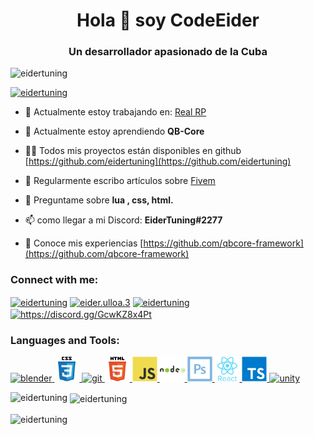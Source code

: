 <h1 align="center">Hola 👋 soy CodeEider</h1>
<h3 align="center">Un desarrollador apasionado de la Cuba</h3>

<p align="left"> <img src="https://komarev.com/ghpvc/?username=eidertuning&label=Profile%20views&color=0e75b6&style=flat" alt="eidertuning" /> </p>

<p align="left"> <a href="https://github.com/ryo-ma/github-profile-trophy"><img src="https://github-profile-trophy.vercel.app/?username=eidertuning" alt="eidertuning" /></a> </p>

- 🔭 Actualmente estoy trabajando en: [Real RP](https://discord.gg/GcwKZ8x4Pt)

- 🌱 Actualmente estoy aprendiendo **QB-Core**

- 👨‍💻 Todos mis proyectos están disponibles en github [https://github.com/eidertuning](https://github.com/eidertuning)

- 📝 Regularmente escribo artículos sobre [Fivem](Fivem)

- 💬 Preguntame sobre **lua , css, html.**

- 📫 como llegar a mi Discord: **EiderTuning#2277**

- 📄 Conoce mis experiencias [https://github.com/qbcore-framework](https://github.com/qbcore-framework)

<h3 align="left">Connect with me:</h3>
<p align="left">
<a href="https://twitter.com/eidertuning" target="blank"><img align="center" src="https://raw.githubusercontent.com/rahuldkjain/github-profile-readme-generator/master/src/images/icons/Social/twitter.svg" alt="eidertuning" height="30" width="40" /></a>
<a href="https://fb.com/eider.ulloa.3" target="blank"><img align="center" src="https://raw.githubusercontent.com/rahuldkjain/github-profile-readme-generator/master/src/images/icons/Social/facebook.svg" alt="eider.ulloa.3" height="30" width="40" /></a>
<a href="https://instagram.com/eidertuning" target="blank"><img align="center" src="https://raw.githubusercontent.com/rahuldkjain/github-profile-readme-generator/master/src/images/icons/Social/instagram.svg" alt="eidertuning" height="30" width="40" /></a>
<a href="https://discord.gg/https://discord.gg/GcwKZ8x4Pt" target="blank"><img align="center" src="https://raw.githubusercontent.com/rahuldkjain/github-profile-readme-generator/master/src/images/icons/Social/discord.svg" alt="https://discord.gg/GcwKZ8x4Pt"(https://discord.gg/Jy7fmWHfFK)" height="30" width="40" /></a>
</p>

<h3 align="left">Languages and Tools:</h3>
<p align="left"> <a href="https://www.blender.org/" target="_blank" rel="noreferrer"> <img src="https://download.blender.org/branding/community/blender_community_badge_white.svg" alt="blender" width="40" height="40"/> </a> <a href="https://www.w3schools.com/css/" target="_blank" rel="noreferrer"> <img src="https://raw.githubusercontent.com/devicons/devicon/master/icons/css3/css3-original-wordmark.svg" alt="css3" width="40" height="40"/> </a> <a href="https://git-scm.com/" target="_blank" rel="noreferrer"> <img src="https://www.vectorlogo.zone/logos/git-scm/git-scm-icon.svg" alt="git" width="40" height="40"/> </a> <a href="https://www.w3.org/html/" target="_blank" rel="noreferrer"> <img src="https://raw.githubusercontent.com/devicons/devicon/master/icons/html5/html5-original-wordmark.svg" alt="html5" width="40" height="40"/> </a> <a href="https://developer.mozilla.org/en-US/docs/Web/JavaScript" target="_blank" rel="noreferrer"> <img src="https://raw.githubusercontent.com/devicons/devicon/master/icons/javascript/javascript-original.svg" alt="javascript" width="40" height="40"/> </a> <a href="https://nodejs.org" target="_blank" rel="noreferrer"> <img src="https://raw.githubusercontent.com/devicons/devicon/master/icons/nodejs/nodejs-original-wordmark.svg" alt="nodejs" width="40" height="40"/> </a> <a href="https://www.photoshop.com/en" target="_blank" rel="noreferrer"> <img src="https://raw.githubusercontent.com/devicons/devicon/master/icons/photoshop/photoshop-line.svg" alt="photoshop" width="40" height="40"/> </a> <a href="https://reactjs.org/" target="_blank" rel="noreferrer"> <img src="https://raw.githubusercontent.com/devicons/devicon/master/icons/react/react-original-wordmark.svg" alt="react" width="40" height="40"/> </a> <a href="https://www.typescriptlang.org/" target="_blank" rel="noreferrer"> <img src="https://raw.githubusercontent.com/devicons/devicon/master/icons/typescript/typescript-original.svg" alt="typescript" width="40" height="40"/> </a> <a href="https://unity.com/" target="_blank" rel="noreferrer"> <img src="https://www.vectorlogo.zone/logos/unity3d/unity3d-icon.svg" alt="unity" width="40" height="40"/> </a> </p>

<p><img align="left" src="https://github-readme-stats.vercel.app/api/top-langs?username=eidertuning&show_icons=true&locale=en&layout=compact" alt="eidertuning" /></p>

<p>&nbsp;<img align="center" src="https://github-readme-stats.vercel.app/api?username=eidertuning&show_icons=true&locale=en" alt="eidertuning" /></p>

<p><img align="center" src="https://github-readme-streak-stats.herokuapp.com/?user=eidertuning&" alt="eidertuning" /></p>
